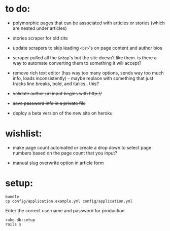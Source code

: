 to do:
====================


- polymorphic pages that can be associated with articles or stories (which are nested under articles)

- stories scraper for old site

- update scrapers to skip leading `<br>`'s on page content and author bios

- scraper pulled all the `&nbsp`'s but the site doesn't like them. is there a way to automate converting them to something it will accept?

- remove rich text editor (has way too many options, sends way too much info, loads inconsistently) - maybe replace with something that just tracks line breaks, bold, and italics.. this?

- ~~validate author url input begins with http://~~

- ~~save password info in a private file~~

- deploy a beta version of the new site on heroku

wishlist:
====================


- make page count automated or create a drop down to select page numbers based on the page count that you input?

- manual slug overwrite option in article form


setup:
====================
 ```
bundle
cp config/application.example.yml config/application.yml
 ```
Enter the correct username and password for production.
 ```
rake db:setup
rails s
 ```